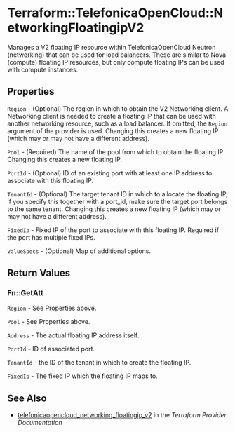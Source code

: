 # Terraform::TelefonicaOpenCloud::NetworkingFloatingipV2

Manages a V2 floating IP resource within TelefonicaOpenCloud Neutron (networking)
that can be used for load balancers.
These are similar to Nova (compute) floating IP resources,
but only compute floating IPs can be used with compute instances.

## Properties

`Region` - (Optional) The region in which to obtain the V2 Networking client. A Networking client is needed to create a floating IP that can be used with another networking resource, such as a load balancer. If omitted, the `Region` argument of the provider is used. Changing this creates a new floating IP (which may or may not have a different address).

`Pool` - (Required) The name of the pool from which to obtain the floating IP. Changing this creates a new floating IP.

`PortId` - (Optional) ID of an existing port with at least one IP address to associate with this floating IP.

`TenantId` - (Optional) The target tenant ID in which to allocate the floating IP, if you specify this together with a port_id, make sure the target port belongs to the same tenant. Changing this creates a new floating IP (which may or may not have a different address).

`FixedIp` - Fixed IP of the port to associate with this floating IP. Required if the port has multiple fixed IPs.

`ValueSpecs` - (Optional) Map of additional options.


## Return Values

### Fn::GetAtt

`Region` - See Properties above.

`Pool` - See Properties above.

`Address` - The actual floating IP address itself.

`PortId` - ID of associated port.

`TenantId` - the ID of the tenant in which to create the floating IP.

`FixedIp` - The fixed IP which the floating IP maps to.

## See Also

* [telefonicaopencloud_networking_floatingip_v2](https://www.terraform.io/docs/providers/telefonicaopencloud/r/networking_floatingip_v2.html) in the _Terraform Provider Documentation_